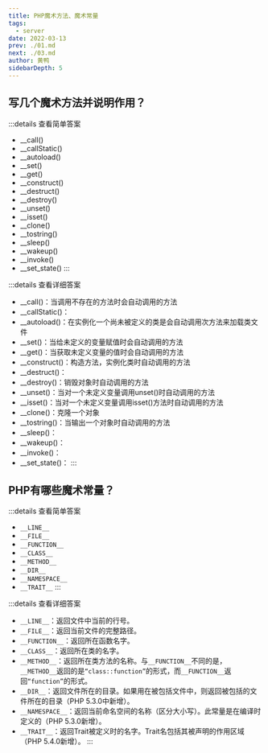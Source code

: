 ```yaml
---
title: PHP魔术方法、魔术常量
tags: 
  - server
date: 2022-03-13
prev: ./01.md
next: ./03.md
author: 黄鸭
sidebarDepth: 5
---
```


## 写几个魔术方法并说明作用？
:::details 查看简单答案
- __call()
- __callStatic()
- __autoload()
- __set()
- __get()
- __construct()
- __destruct()
- __destroy()
- __unset()
- __isset()
- __clone()
- __tostring()
- __sleep()
- __wakeup()
- __invoke()
- __set_state()
:::

:::details 查看详细答案
- __call()：当调用不存在的方法时会自动调用的方法
- __callStatic()：
- __autoload()：在实例化一个尚未被定义的类是会自动调用次方法来加载类文件
- __set()：当给未定义的变量赋值时会自动调用的方法
- __get()：当获取未定义变量的值时会自动调用的方法
- __construct()：构造方法，实例化类时自动调用的方法
- __destruct()：
- __destroy()：销毁对象时自动调用的方法
- __unset()：当对一个未定义变量调用unset()时自动调用的方法
- __isset()：当对一个未定义变量调用isset()方法时自动调用的方法
- __clone()：克隆一个对象
- __tostring()：当输出一个对象时自动调用的方法
- __sleep()：
- __wakeup()：
- __invoke()：
- __set_state()：
:::

## PHP有哪些魔术常量？

:::details 查看简单答案
- `__LINE__`
- `__FILE__`
- `__FUNCTION__`
- `__CLASS__`
- `__METHOD__`
- `__DIR__`
- `__NAMESPACE__`
- `__TRAIT__`
:::

:::details 查看详细答案
- `__LINE__`：返回文件中当前的行号。
- `__FILE__`：返回当前文件的完整路径。
- `__FUNCTION__`：返回所在函数名字。
- `__CLASS__`：返回所在类的名字。
- `__METHOD__`：返回所在类方法的名称。与`__FUNCTION__`不同的是，`__METHOD__`返回的是`“class::function”`的形式，而`__FUNCTION__`返回`“function”`的形式。
- `__DIR__`：返回文件所在的目录。如果用在被包括文件中，则返回被包括的文件所在的目录（PHP 5.3.0中新增）。
- `__NAMESPACE__`：返回当前命名空间的名称（区分大小写）。此常量是在编译时定义的（PHP 5.3.0新增）。
- `__TRAIT__`：返回Trait被定义时的名字。Trait名包括其被声明的作用区域（PHP 5.4.0新增）。
:::